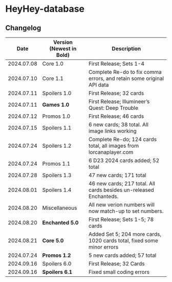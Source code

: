 # HeyHey-database

## Changelog

| Date       | Version (Newest in Bold) | Description                                                            |
|------------|--------------------------|------------------------------------------------------------------------|
| 2024.07.08 | Core 1.0                 | First Release; Sets 1-4                                                |
| 2024.07.10 | Core 1.1                 | Complete Re-do to fix comma errors, and retain some original API data  |
| 2024.07.11 | Spoilers 1.0             | First Release; 32 cards                                                |
| 2024.07.11 | **Games 1.0**            | First Release; Illumineer’s Quest: Deep Trouble                        |
| 2024.07.12 | Promos 1.0               | First Release; 46 cards                                                |
| 2024.07.15 | Spoilers 1.1             | 6 new cards; 38 total. All image links working                         |
| 2024.07.24 | Spoilers 1.2             | Complete Re-do; 124 cards total, all images from lorcanaplayer.com     |
| 2024.07.24 | Promos 1.1               | 6 D23 2024 cards added; 52 total                                       |
| 2024.07.28 | Spoilers 1.3             | 47 new cards; 171 total                                                |
| 2024.08.01 | Spoilers 1.4             | 46 new cards; 217 total. All cards besides un-released Enchanteds.     |
| 2024.08.20 | Miscellaneous            | All new verion numbers will now match-up to set numbers.               |
| 2024.08.20 | **Enchanted 5.0**        | First Release; Sets 1-5; 78 cards                                      |
| 2024.08.21 | **Core 5.0**             | Added Set 5; 204 more cards, 1020 cards total, fixed some minor errors |
| 2024.07.24 | **Promos 1.2**           | 5 new cards added; 57 total                                            |
| 2024.09.16 | Spoilers 6.0             | First Release; 32 Cards                                                |
| 2024.09.16 | **Spoilers 6.1**         | Fixed small coding errors                                              |
